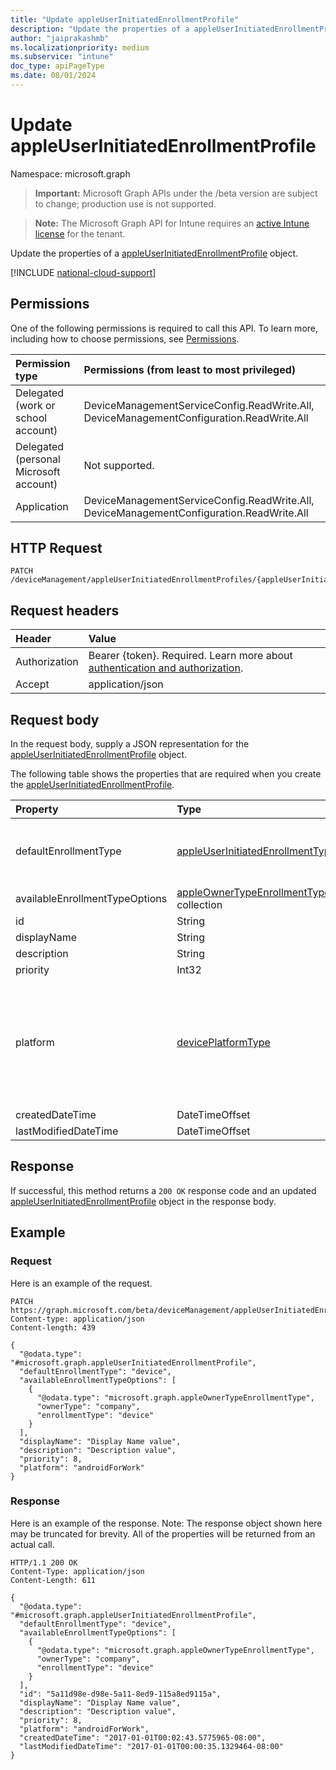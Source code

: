 ```yaml
---
title: "Update appleUserInitiatedEnrollmentProfile"
description: "Update the properties of a appleUserInitiatedEnrollmentProfile object."
author: "jaiprakashmb"
ms.localizationpriority: medium
ms.subservice: "intune"
doc_type: apiPageType
ms.date: 08/01/2024
---
```


# Update appleUserInitiatedEnrollmentProfile

Namespace: microsoft.graph

> **Important:** Microsoft Graph APIs under the /beta version are subject to change; production use is not supported.

> **Note:** The Microsoft Graph API for Intune requires an [active Intune license](https://go.microsoft.com/fwlink/?linkid=839381) for the tenant.

Update the properties of a [appleUserInitiatedEnrollmentProfile](../resources/intune-enrollment-appleuserinitiatedenrollmentprofile.md) object.

[!INCLUDE [national-cloud-support](../../includes/all-clouds.md)]

## Permissions
One of the following permissions is required to call this API. To learn more, including how to choose permissions, see [Permissions](/graph/permissions-reference).

|Permission type|Permissions (from least to most privileged)|
|:---|:---|
|Delegated (work or school account)|DeviceManagementServiceConfig.ReadWrite.All, DeviceManagementConfiguration.ReadWrite.All|
|Delegated (personal Microsoft account)|Not supported.|
|Application|DeviceManagementServiceConfig.ReadWrite.All, DeviceManagementConfiguration.ReadWrite.All|

## HTTP Request
<!-- {
  "blockType": "ignored"
}
-->
``` http
PATCH /deviceManagement/appleUserInitiatedEnrollmentProfiles/{appleUserInitiatedEnrollmentProfileId}
```

## Request headers
|Header|Value|
|:---|:---|
|Authorization|Bearer {token}. Required. Learn more about [authentication and authorization](/graph/auth/auth-concepts).|
|Accept|application/json|

## Request body
In the request body, supply a JSON representation for the [appleUserInitiatedEnrollmentProfile](../resources/intune-enrollment-appleuserinitiatedenrollmentprofile.md) object.

The following table shows the properties that are required when you create the [appleUserInitiatedEnrollmentProfile](../resources/intune-enrollment-appleuserinitiatedenrollmentprofile.md).

|Property|Type|Description|
|:---|:---|:---|
|defaultEnrollmentType|[appleUserInitiatedEnrollmentType](../resources/intune-enrollment-appleuserinitiatedenrollmenttype.md)|The default profile enrollment type. Possible values are: `unknown`, `device`, `user`, `accountDrivenUserEnrollment`, `webDeviceEnrollment`, `unknownFutureValue`.|
|availableEnrollmentTypeOptions|[appleOwnerTypeEnrollmentType](../resources/intune-enrollment-appleownertypeenrollmenttype.md) collection|List of available enrollment type options|
|id|String|The GUID for the object|
|displayName|String|Name of the profile|
|description|String|Description of the profile|
|priority|Int32|Priority, 0 is highest|
|platform|[devicePlatformType](../resources/intune-enrollment-deviceplatformtype.md)|The platform of the Device. Possible values are: `android`, `androidForWork`, `iOS`, `macOS`, `windowsPhone81`, `windows81AndLater`, `windows10AndLater`, `androidWorkProfile`, `unknown`, `androidAOSP`, `androidMobileApplicationManagement`, `iOSMobileApplicationManagement`, `unknownFutureValue`.|
|createdDateTime|DateTimeOffset|Profile creation time|
|lastModifiedDateTime|DateTimeOffset|Profile last modified time|



## Response
If successful, this method returns a `200 OK` response code and an updated [appleUserInitiatedEnrollmentProfile](../resources/intune-enrollment-appleuserinitiatedenrollmentprofile.md) object in the response body.

## Example

### Request
Here is an example of the request.
``` http
PATCH https://graph.microsoft.com/beta/deviceManagement/appleUserInitiatedEnrollmentProfiles/{appleUserInitiatedEnrollmentProfileId}
Content-type: application/json
Content-length: 439

{
  "@odata.type": "#microsoft.graph.appleUserInitiatedEnrollmentProfile",
  "defaultEnrollmentType": "device",
  "availableEnrollmentTypeOptions": [
    {
      "@odata.type": "microsoft.graph.appleOwnerTypeEnrollmentType",
      "ownerType": "company",
      "enrollmentType": "device"
    }
  ],
  "displayName": "Display Name value",
  "description": "Description value",
  "priority": 8,
  "platform": "androidForWork"
}
```

### Response
Here is an example of the response. Note: The response object shown here may be truncated for brevity. All of the properties will be returned from an actual call.
``` http
HTTP/1.1 200 OK
Content-Type: application/json
Content-Length: 611

{
  "@odata.type": "#microsoft.graph.appleUserInitiatedEnrollmentProfile",
  "defaultEnrollmentType": "device",
  "availableEnrollmentTypeOptions": [
    {
      "@odata.type": "microsoft.graph.appleOwnerTypeEnrollmentType",
      "ownerType": "company",
      "enrollmentType": "device"
    }
  ],
  "id": "5a11d98e-d98e-5a11-8ed9-115a8ed9115a",
  "displayName": "Display Name value",
  "description": "Description value",
  "priority": 8,
  "platform": "androidForWork",
  "createdDateTime": "2017-01-01T00:02:43.5775965-08:00",
  "lastModifiedDateTime": "2017-01-01T00:00:35.1329464-08:00"
}
```
